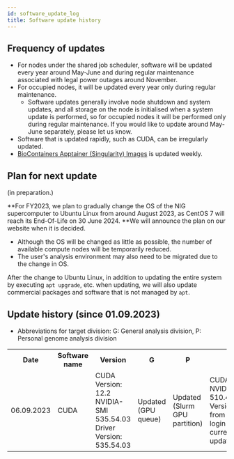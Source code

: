 ```yaml
---
id: software_update_log
title: Software update history
---
```



## Frequency of updates

- For nodes under the shared job scheduler, software will be updated every year around May-June and during regular maintenance associated with legal power outages around November.
- For occupied nodes, it will be updated every year only during regular maintenance.
    - Software updates generally involve node shutdown and system updates, and all storage on the node is initialised when a system update is performed, so for occupied nodes it will be performed only during regular maintenance. If you would like to update around May-June separately, please let us know.
- Software that is updated rapidly, such as CUDA, can be irregularly updated.
- [BioContainers Apptainer (Singularity) Images](/software/BioContainers) is updated weekly.


## Plan for next update

(in preparation.)

**For FY2023, we plan to gradually change the OS of the NIG supercomputer to Ubuntu Linux from around August 2023, as CentOS 7 will reach its End-Of-Life on 30 June 2024. **We will announce the plan on our website when it is decided.
- Although the OS will be changed as little as possible, the number of available compute nodes will be temporarily reduced.
- The user's analysis environment may also need to be migrated due to the change in OS.


After the change to Ubuntu Linux, in addition to updating the entire system by executing `apt upgrade`, etc. when updating, we will also update commercial packages and software that is not managed by `apt`. 




## Update history (since 01.09.2023)

- Abbreviations for target division: G: General analysis division, P: Personal genome analysis division

<table>
<tr>
<th>Date</th>
<th>Software name</th>
<th>Version</th>
<th width="100">G</th>
<th width="100">P</th>
<th>Notes</th>
</tr>
<tr>
<td>06.09.2023</td>
<td>CUDA</td>
<td>CUDA Version: 12.2         NVIDIA-SMI 535.54.03    Driver Version: 535.54.03</td>
<td>Updated (GPU queue)</td>
<td>Updated (Slurm GPU partition)</td>
<td>CUDA Version: 11.6       NVIDIA-SMI 510.47.03    Driver Version: updated from 510.47.03; GPU login nodes are currently being updated(06.09.2023)</td>
</tr>

</table>
